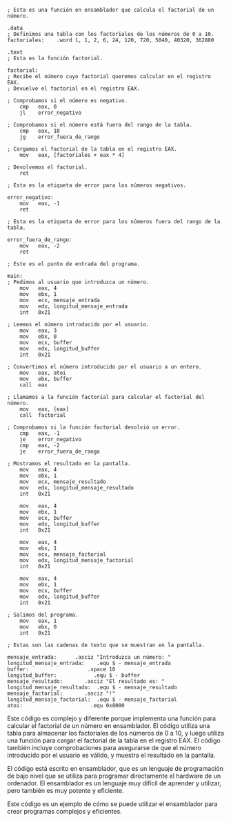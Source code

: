 ```assembly
; Esta es una función en ensamblador que calcula el factorial de un número.

.data
; Definimos una tabla con los factoriales de los números de 0 a 10.
factoriales:    .word 1, 1, 2, 6, 24, 120, 720, 5040, 40320, 362880

.text
; Esta es la función factorial.

factorial:
; Recibe el número cuyo factorial queremos calcular en el registro EAX.
; Devuelve el factorial en el registro EAX.

; Comprobamos si el número es negativo.
    cmp   eax, 0
    jl    error_negativo

; Comprobamos si el número está fuera del rango de la tabla.
    cmp   eax, 10
    jg    error_fuera_de_rango

; Cargamos el factorial de la tabla en el registro EAX.
    mov   eax, [factoriales + eax * 4]

; Devolvemos el factorial.
    ret

; Esta es la etiqueta de error para los números negativos.

error_negativo:
    mov   eax, -1
    ret

; Esta es la etiqueta de error para los números fuera del rango de la tabla.

error_fuera_de_rango:
    mov   eax, -2
    ret

; Este es el punto de entrada del programa.

main:
; Pedimos al usuario que introduzca un número.
    mov   eax, 4
    mov   ebx, 1
    mov   ecx, mensaje_entrada
    mov   edx, longitud_mensaje_entrada
    int   0x21

; Leemos el número introducido por el usuario.
    mov   eax, 3
    mov   ebx, 0
    mov   ecx, buffer
    mov   edx, longitud_buffer
    int   0x21

; Convertimos el número introducido por el usuario a un entero.
    mov   eax, atoi
    mov   ebx, buffer
    call  eax

; Llamamos a la función factorial para calcular el factorial del número.
    mov   eax, [eax]
    call  factorial

; Comprobamos si la función factorial devolvió un error.
    cmp   eax, -1
    je    error_negativo
    cmp   eax, -2
    je    error_fuera_de_rango

; Mostramos el resultado en la pantalla.
    mov   eax, 4
    mov   ebx, 1
    mov   ecx, mensaje_resultado
    mov   edx, longitud_mensaje_resultado
    int   0x21

    mov   eax, 4
    mov   ebx, 1
    mov   ecx, buffer
    mov   edx, longitud_buffer
    int   0x21

    mov   eax, 4
    mov   ebx, 1
    mov   ecx, mensaje_factorial
    mov   edx, longitud_mensaje_factorial
    int   0x21

    mov   eax, 4
    mov   ebx, 1
    mov   ecx, buffer
    mov   edx, longitud_buffer
    int   0x21

; Salimos del programa.
    mov   eax, 1
    mov   ebx, 0
    int   0x21

; Estas son las cadenas de texto que se muestran en la pantalla.

mensaje_entrada:      .asciz "Introduzca un número: "
longitud_mensaje_entrada:    .equ $ - mensaje_entrada
buffer:                   .space 10
longitud_buffer:            .equ $ - buffer
mensaje_resultado:       .asciz "El resultado es: "
longitud_mensaje_resultado:  .equ $ - mensaje_resultado
mensaje_factorial:       .asciz "!"
longitud_mensaje_factorial:  .equ $ - mensaje_factorial
atoi:                      .equ 0x8000

```

Este código es complejo y diferente porque implementa una función para calcular el factorial de un número en ensamblador. El código utiliza una tabla para almacenar los factoriales de los números de 0 a 10, y luego utiliza una función para cargar el factorial de la tabla en el registro EAX. El código también incluye comprobaciones para asegurarse de que el número introducido por el usuario es válido, y muestra el resultado en la pantalla.

El código está escrito en ensamblador, que es un lenguaje de programación de bajo nivel que se utiliza para programar directamente el hardware de un ordenador. El ensamblador es un lenguaje muy difícil de aprender y utilizar, pero también es muy potente y eficiente.

Este código es un ejemplo de cómo se puede utilizar el ensamblador para crear programas complejos y eficientes.